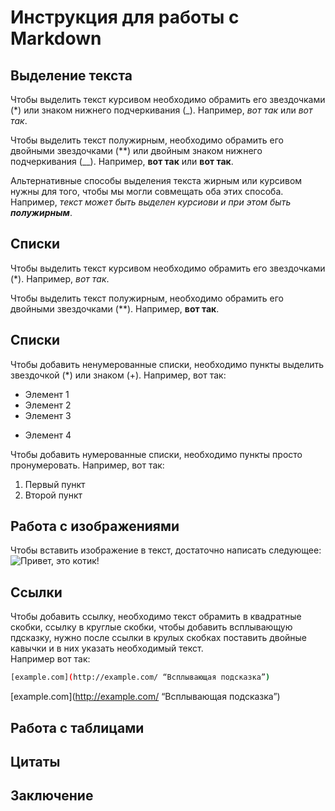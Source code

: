 # Инструкция для работы с Markdown

## Выделение текста

Чтобы выделить текст курсивом необходимо обрамить его звездочками (*) или знаком нижнего подчеркивания (_). Например, *вот так* или _вот так_.

Чтобы выделить текст полужирным, необходимо обрамить его двойными звездочками (**) или двойным знаком нижнего подчеркивания (__). Например, **вот так** или __вот так__.

Альтернативные способы выделения текста жирным или курсивом нужны для того, чтобы мы могли совмещать оба этих способа. Например, _текст может быть выделен курсиови и при этом быть **полужирным**_. 

## Списки

Чтобы выделить текст курсивом необходимо обрамить его звездочками (*). Например, *вот так*.

Чтобы выделить текст полужирным, необходимо обрамить его двойными звездочками (**). Например, **вот так**.

## Списки

Чтобы добавить ненумерованные списки, необходимо пункты выделить звездочкой (*) или знаком (+).
Например, вот так:
* Элемент 1
* Элемент 2
* Элемент 3
+ Элемент 4

Чтобы добавить нумерованные списки, необходимо пункты просто пронумеровать.
Например, вот так:
1. Первый пункт
2. Второй пункт

## Работа с изображениями

Чтобы вставить изображение в текст, достаточно написать следующее:
![Привет, это котик!](Cat.jpg)

## Ссылки

Чтобы добавить ссылку, необходимо текст обрамить в квадратные скобки, ссылку в круглые скобки, чтобы добавить всплывающую пдсказку, нужно после ссылки в крулых скобках поставить двойные кавычки и в них указать необходимый текст.  
Например вот так:
```sh
[example.com](http://example.com/ “Всплывающая подсказка”)
```
[example.com](http://example.com/ “Всплывающая подсказка”)

## Работа с таблицами

## Цитаты

## Заключение